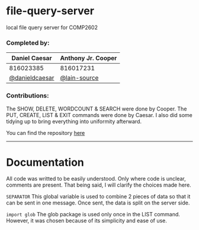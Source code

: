 # file-query-server
local file query server for COMP2602

### Completed by:
Daniel Caesar | Anthony Jr. Cooper
--------------|-------------------
816023385 | 816017231
[@danieldcaesar](https://github.com/danieldcaesar) | [@lain-source](https://github.com/lain-source)


### Contributions:
The SHOW, DELETE, WORDCOUNT & SEARCH were done by Cooper.
The PUT, CREATE, LIST & EXIT commands were done by Caesar. I also did some tidying up to bring everything into uniformity afterward.

You can find the repository [here](https://github.com/danieldcaesar/file-query-server)

-----

# Documentation

All code was writted to be easily understood. Only where code is unclear, comments are present.
That being said, I will clarify the choices made here.


```SEPARATOR```
This global variable is used to combine 2 pieces of data so that it can be sent in one message. Once sent, the data is split on the server side.


```import glob```
The glob package is used only once in the LIST command. However, it was chosen because of its simplicity and ease of use.

